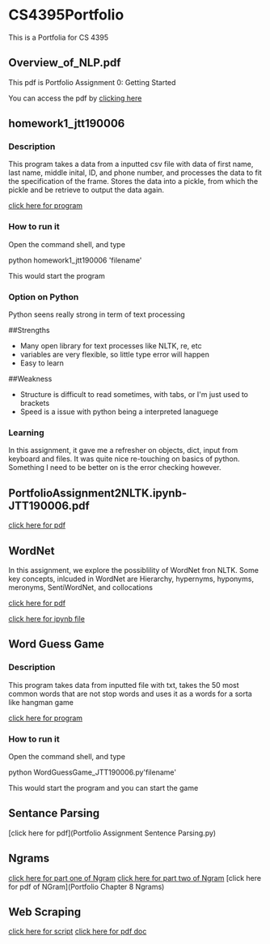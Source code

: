 # CS4395Portfolio
This is a Portfolia for CS 4395

## Overview_of_NLP.pdf

This pdf is Portfolio Assignment 0: Getting Started

You can access the pdf by [clicking here](Overview_of_NLP.pdf)

## homework1_jtt190006
### Description
This program takes a data from a inputted csv file with data of first name, last name, middle inital, ID, and phone number, and processes the data to fit the specification of the frame. Stores the data into a pickle, from which the pickle and be retrieve to output the data again.

[click here for program](homework1_jtt190006.py)
### How to run it
Open the command shell, and type 

python homework1_jtt190006 'filename'

This would start the program

### Option on Python
Python seens really strong in term of text processing

##Strengths
- Many open library for text processes like NLTK, re, etc
- variables are very flexible, so little type error will happen
- Easy to learn

##Weakness
- Structure is difficult to read sometimes, with tabs, or I'm just used to brackets
- Speed is a issue with python being a interpreted lanaguege

### Learning
In this assignment, it gave me a refresher on objects, dict, input from keyboard and files. It was quite nice re-touching on basics of python. Something I need to be better on is the error checking however.

## PortfolioAssignment2NLTK.ipynb-JTT190006.pdf
[click here for pdf](PortfolioAssignment2NLTK.ipynb-JTT190006.pdf)

## WordNet
In this assignment, we explore the possiblility of WordNet fron NLTK. Some key concepts, inlcuded in WordNet are Hierarchy, hypernyms, hyponyms, meronyms, SentiWordNet, and collocations

[click here for pdf](Portfolio-WordNet-JTT190006.pdf)

[click here for ipynb file](Portfolio_WordNet_ipynb_JTT190006.ipynb)

## Word Guess Game
### Description
This program takes data from inputted file with txt, takes the 50 most common words that are not stop words and uses it as a words for a sorta like hangman game

[click here for program](WordGuessGame_JTT190006.py)

### How to run it
Open the command shell, and type 

python WordGuessGame_JTT190006.py'filename'

This would start the program and you can start the game

## Sentance Parsing
[click here for pdf](Portfolio Assignment Sentence Parsing.py)

## Ngrams
[click here for part one of Ngram](Ngramspt1)
[click here for part two of Ngram](Ngramspt2)
[click here for pdf of NGram](Portfolio Chapter 8 Ngrams)

## Web Scraping
[click here for script](https://github.com/JTrung51/CS4395Portfolio/blob/main/Web%20Scraping%20Portfolio/Webscraping.py)
[click here for pdf doc](https://github.com/JTrung51/CS4395Portfolio/blob/main/Web%20Scraping%20Portfolio/Knowledge%20Base%20Documentation.pdf)


